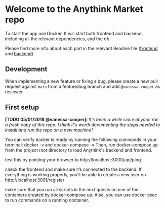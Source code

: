 # Welcome to the Anythink Market repo

To start the app use Docker. It will start both frontend and backend, including all the relevant dependencies, and the db.

Please find more info about each part in the relevant Readme file ([frontend](frontend/readme.md) and [backend](backend/README.md)).

## Development

When implementing a new feature or fixing a bug, please create a new pull request against `main` from a feature/bug branch and add `@vanessa-cooper` as reviewer.

## First setup

**[TODO 05/01/2018 @vanessa-cooper]:** _It's been a while since anyone ran a fresh copy of this repo. I think it's worth documenting the steps needed to install and run the repo on a new machine?_


You can verify docker is ready by running the following commands in your terminal: docker -v and docker-compose -v
Then, run docker-compose up from the project root directory to load Anythink's backend and frontend.

 test this by pointing your browser to http://localhost:3000/api/ping
 
 check the frontend and make sure it’s connected to the backend.
 If everything is working properly, you’ll be able to create a new user on http://localhost:3001/register
 
 make sure that you run all scripts in the next quests on one of the containers created by docker-compose up.  Also, you can use docker exec to run commands on a running container.
